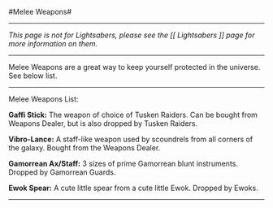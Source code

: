 #Melee Weapons#

****

*This page is not for Lightsabers, please see the [[ Lightsabers ]] page for more information on them.*

****

Melee Weapons are a great way to keep yourself protected in the universe.  See below list.

****

Melee Weapons List:

**Gaffi Stick:**  The weapon of choice of Tusken Raiders.  Can be bought from Weapons Dealer, but is also dropped by Tusken Raiders.

**Vibro-Lance:**  A staff-like weapon used by scoundrels from all corners of the galaxy.  Bought from the Weapons Dealer.

**Gamorrean Ax/Staff:**  3 sizes of prime Gamorrean blunt instruments.  Dropped by Gamorrean Guards.

**Ewok Spear:**  A cute little spear from a cute little Ewok.  Dropped by Ewoks.

****
